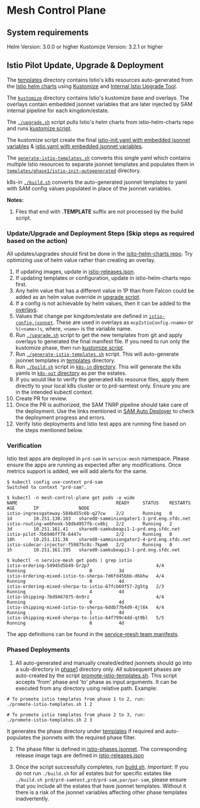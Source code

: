 # Mesh Control Plane
## System requirements
Helm Version: 3.0.0 or higher
Kustomize Version: 3.2.1 or higher

## Istio Pilot Update, Upgrade & Deployment 
The [templates](./templates) directory contains Istio's k8s resources auto-generated from the [Istio helm charts](https://git.soma.salesforce.com/servicemesh/istio-helm-charts) using [Kustomize](https://github.com/kubernetes-sigs/kustomize/blob/master/README.md) and [Internal Istio Upgrade Tool](https://git.soma.salesforce.com/servicemesh/istio-upgrade). 

The [`kustomize`](./kustomize) directory contains Istio's kustomize base and overlays. The overlays contain embedded jsonnet variables that are later injected by SAM internal pipeline for each kingdom/estate.

The [`./upgrade.sh`](./upgrade.sh) script pulls Istio's helm charts from istio-helm-charts repo and runs [kustomize script](./kustomize/kustomize.sh). 

The kustomize script create the final [istio-init.yaml with embedded jsonnet variables](./kustomize/istio-init.yaml) & [istio.yaml with embedded jsonnet variables](./kustomize/istio.yaml).

The [`generate-istio-templates.sh`](./generate-istio-templates.sh) converts this single yaml which contains multiple Istio resources to separate jsonnet templates and populates them in [`templates/phase1/istio-init-autogenerated`](./templates/phase1/istio-init-autogenerated) directory.
 
k8s-in [`./build.sh`](../build.sh) converts the auto-generated jsonnet templates to yaml with SAM config values populated in place of the jsonnet variables.

**Notes:**
1. Files that end with **.TEMPLATE** suffix are not processed by the build script.

### Update/Upgrade and Deployment Steps (Skip steps as required based on the action)
All updates/upgrades should first be done in the [isito-helm-charts repo](https://git.soma.salesforce.com/servicemesh/istio-helm-charts).
Try optimizing use of helm value rather than creating an overlay.

1. If updating images, update in [istio-releases.json](./istio-releases.json).
1. If updating templates or configuration, update in istio-helm-charts repo first.
1. Any helm value that has a different value in 1P than from Falcon could be added as an helm value override in [upgrade script](./upgrade.sh).
1. If a config is not achievable by helm values, then it can be added to the [overlays](./kustomize/overlays).
1. Values that change per kingdom/estate are defined in [`istio-config.jsonnet`](./istio-config.jsonnet). These are used in overlays as `mcpIstioConfig.<name>` or `%(<name>)s`, where, `<name>` is the variable name.
1. Run [`./upgrade.sh`](./upgrade.sh) script to get the new templates from git and apply overlays to generated the final manifest file. If you need to run only the kustomize phase, then run [kustomize script](./kustomize/kustomize.sh).
1. Run [`./generate-istio-templates.sh`](./generate-istio-templates.sh) script. This will auto-generate jsonnet templates in [templates](./templates) directory.
1. Run [`./build.sh`](../build.sh) script in [`k8s-in` directory](../). This will generate the k8s yamls in [`k8s-out` directory](../../k8s-out) as per the estates.
1. If you would like to verify the generated k8s resource files, apply them directly to your local k8s cluster or to prd-samtest only. Ensure you are in the intended kubectl context.
1. Create PR for review.
1. Once the PR is authorized, the SAM TNRP pipeline should take care of the deployment. Use the links mentioned in [SAM Auto Deployer](https://git.soma.salesforce.com/sam/sam/wiki/Debugging-SAM-Auto-Deployer) to check the deployment progress and errors.
1. Verify Istio deployments and Istio test apps are running fine based on the steps mentioned below.

### Verification
Istio test apps are deployed in `prd-sam` in `service-mesh` namespace. Please ensure the apps are running as expected after any modifications. Once metrics support is added, we will add alerts for the same.
```
$ kubectl config use-context prd-sam
Switched to context "prd-sam".

$ kubectl -n mesh-control-plane get pods -o wide
NAME                                     READY     STATUS    RESTARTS   AGE       IP               NODE
istio-ingressgateway-584b455c6b-q27cw    2/2       Running   0          1d        10.251.130.103   shared0-samminiongater1-1-prd.eng.sfdc.net
istio-routing-webhook-58db4957fb-cv8bj   2/2       Running   2          3d        10.251.161.41    shared0-samkubeapi1-1-prd.eng.sfdc.net
istio-pilot-7b6946ff78-6447v             2/2       Running   0          18h       10.251.131.38    shared0-samminiongater2-4-prd.eng.sfdc.net
istio-sidecar-injector-f59875c8c-7kpm6   2/2       Running   0          1h        10.251.161.195   shared0-samkubeapi3-1-prd.eng.sfdc.net

$ kubectl -n service-mesh get pods | grep istio
istio-ordering-54945d5b49-br2p7                         4/4       Running                        0          3d
istio-ordering-mixed-istio-to-sherpa-7d6fd45bbb-d6khw   4/4       Running                        0          4d
istio-ordering-mixed-sherpa-to-istio-67fcb69f57-2g5tg   2/3       Running                        4          4d
istio-shipping-7bd9467875-6n9rz                         4/4       Running                        0          4d
istio-shipping-mixed-istio-to-sherpa-6ddb77b4d9-4jl6k   4/4       Running                        1          4d
istio-shipping-mixed-sherpa-to-istio-64f799c4dd-qt9bl   5/5       Running                        0          4d
```

The app definitions can be found in the [service-mesh team manifests](https://git.soma.salesforce.com/sam/manifests/tree/master/apps/team/service-mesh).

### Phased Deployments
1. All auto-generated and manually created/edited jsonnets should go into a sub-directory in [phase1](./templates/phase1) directory only. 
All subsequent phases are auto-created by the script [promote-istio-templates.sh](./promote-istio-templates.sh). 
This script accepts 'from' phase and 'to' phase as input arguments. 
It can be executed from any directory using relative path. 
Example:
```
# To promote istio templates from phase 1 to 2, run:
./promote-istio-templates.sh 1 2

# To promote istio templates from phase 2 to 3, run:
./promote-istio-templates.sh 2 3

``` 
It generates the phase directory under [templates](./templates) if required and auto-populates the jsonnets with the required phase filter. 

2. The phase filter is defined in [istio-phases.jsonnet](./istio-phases.jsonnet). The corresponding release image tags are defined in [istio-releases.json](./istio-releases.json) 

3. Once the script successfully completes, run [build.sh](../build.sh). 
*Important:* If you do not run `./build.sh` for all estates but for specific estates like `./build.sh prd/prd-samtest,prd/prd-sam,par/par-sam`, 
please ensure that you include all the estates that have jsonnet templates. Without it there is a risk of the jsonnet variables affecting other phase templates inadvertently. 
